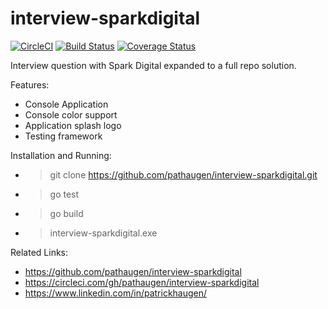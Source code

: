 
interview-sparkdigital
======================
[![CircleCI](https://circleci.com/gh/pathaugen/interview-sparkdigital.svg?style=svg)](https://circleci.com/gh/pathaugen/interview-sparkdigital)
[![Build Status](https://travis-ci.com/pathaugen/interview-sparkdigital.svg?branch=master)](https://travis-ci.com/pathaugen/interview-sparkdigital)
[![Coverage Status](https://coveralls.io/repos/github/pathaugen/interview-sparkdigital/badge.svg?branch=master)](https://coveralls.io/github/pathaugen/interview-sparkdigital?branch=master)

Interview question with Spark Digital expanded to a full repo solution.

Features:
* Console Application
* Console color support
* Application splash logo
* Testing framework

Installation and Running:
* > git clone https://github.com/pathaugen/interview-sparkdigital.git
* > go test
* > go build
* > interview-sparkdigital.exe

Related Links:
* https://github.com/pathaugen/interview-sparkdigital
* https://circleci.com/gh/pathaugen/interview-sparkdigital
* https://www.linkedin.com/in/patrickhaugen/
